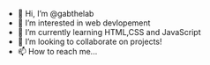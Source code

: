 - 👋 Hi, I’m @gabthelab
- 👀 I’m interested in web devlopement 
- 🌱 I’m currently learning HTML,CSS and JavaScript
- 💞️ I’m looking to collaborate on projects!
- 📫 How to reach me...

<!---
gabthelab/gabthelab is a ✨ special ✨ repository because its `README.md` (this file) appears on your GitHub profile.
You can click the Preview link to take a look at your changes.
--->
